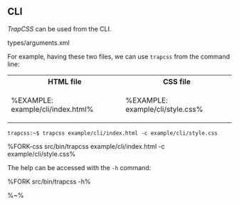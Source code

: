 ## CLI

_TrapCSS_ can be used from the CLI.

<argufy>types/arguments.xml</argufy>

For example, having these two files, we can use `trapcss` from the command line:

<table>
<tr>
  <th>HTML file</th>
  <th>CSS file</th>
</tr>
<tr>
  <td>

  %EXAMPLE: example/cli/index.html%
  </td>
  <td>

  %EXAMPLE: example/cli/style.css%
  </td>
</tr>
</table>

```console
trapcss:~$ trapcss example/cli/index.html -c example/cli/style.css
```

%FORK-css src/bin/trapcss example/cli/index.html -c example/cli/style.css%

The help can be accessed with the `-h` command:

%FORK src/bin/trapcss -h%

%~%